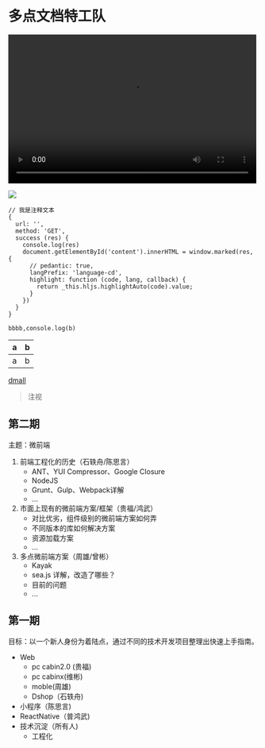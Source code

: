 # 多点文档特工队

<video src="https://github.com/siyuanqiao/html5-video-player/blob/master/example/movie.mp4" controls="controls" width="500" height="300">您的浏览器不支持播放该视频！</video>

![](http://localhost:8081/static/cx.jpg)

```
// 我是注释文本
{
  url: '',
  method: 'GET',
  success (res) {
    console.log(res)
    document.getElementById('content').innerHTML = window.marked(res, {
      // pedantic: true,
      langPrefix: 'language-cd',
      highlight: function (code, lang, callback) {
        return _this.hljs.highlightAuto(code).value;
      }
    })
  }
}
```

 `bbbb,console.log(b)`

  |a|b|
 |---|---|
 |a|b|

 [dmall](https://i.damll.com)

 > 注视

## 第二期

主题：微前端

1. 前端工程化的历史（石轶舟/陈思言）
	* ANT、YUI Compressor、Google Closure
	* NodeJS
	* Grunt、Gulp、Webpack详解
	* ...
2. 市面上现有的微前端方案/框架（贵福/鸿武）
	* 对比优劣，组件级别的微前端方案如何弄
	* 不同版本的库如何解决方案
	* 资源加载方案
	* ...
3. 多点微前端方案（周雄/曾彬）
	* Kayak
	* sea.js 详解，改造了哪些？
	* 目前的问题
	* ...

## 第一期

目标：以一个新人身份为着陆点，通过不同的技术开发项目整理出快速上手指南。

* Web
    * pc cabin2.0 (贵福)
    * pc cabinx(维彬)
    * moble(周雄)
    * Dshop（石轶舟)
* 小程序（陈思言)
* ReactNative（普鸿武)
* 技术沉淀（所有人)
	* 工程化

